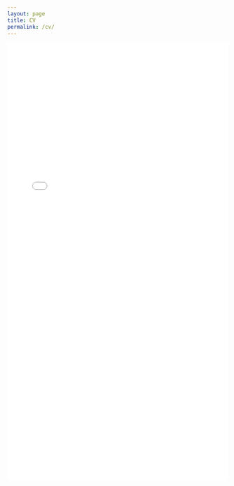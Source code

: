 ```yaml
---
layout: page
title: CV
permalink: /cv/
---
```


<iframe src="{{ site.url  }}/assets/resume_jinkehe.pdf" class="gde-frame" style="height: 1000px; width: 100%; border: none;" scrolling="yes"></iframe>

<!-- {% include /assets/resume_jinkehe.html code="/assets/resume_jinkehe.pdf" width=100 height=800 %} --!>


